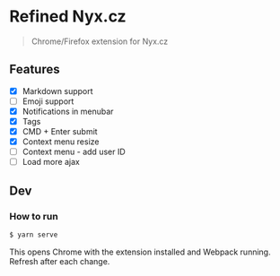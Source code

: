 # Refined Nyx.cz

> Chrome/Firefox extension for Nyx.cz

## Features

- [x] Markdown support
- [ ] Emoji support
- [x] Notifications in menubar
- [x] Tags
- [x] CMD + Enter submit
- [x] Context menu resize
- [ ] Context menu - add user ID
- [ ] Load more ajax

## Dev

### How to run

```sh
$ yarn serve
```

This opens Chrome with the extension installed and Webpack running.
Refresh after each change.
